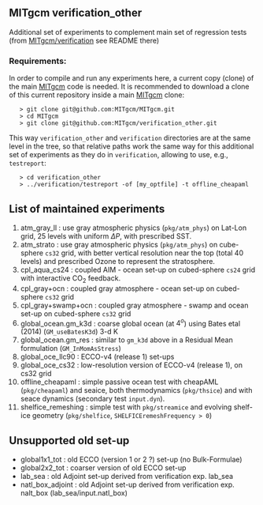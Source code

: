 ## MITgcm verification_other

Additional set of experiments to complement main set of regression tests
(from [MITgcm/verification](https://github.com/MITgcm/MITgcm/tree/master/verification)
see README there)

### Requirements:
In order to compile and run any experiments here,
a current copy (clone) of the main [MITgcm](https://mitgcm.org) code is needed.
It is recommended to download a clone of this current repository inside
a main [MITgcm](https://github.com/MITgcm/MITgcm) clone:
```
   > git clone git@github.com:MITgcm/MITgcm.git
   > cd MITgcm
   > git clone git@github.com:MITgcm/verification_other.git
```
This way `verification_other` and `verification` directories are at the same level in the tree,
so that relative paths work the same way for this additional set of experiments as
they do in `verification`, allowing to use, e.g., `testreport`:
```
   > cd verification_other
   > ../verification/testreport -of [my_optfile] -t offline_cheapaml
```

## List of maintained experiments
  1. atm_gray_ll : use gray atmospheric physics (`pkg/atm_phys`) on Lat-Lon grid, 25 levels
     with uniform $\Delta P$, with prescribed SST.
  2. atm_strato  : use gray atmospheric physics (`pkg/atm_phys`) on cube-sphere `cs32` grid,
     with better vertical resolution near the top (total 40 levels) and prescribed Ozone
     to represent the stratosphere.
  3. cpl_aqua_cs24 : coupled AIM - ocean set-up on cubed-sphere `cs24` grid with interactive
     CO<sub>2</sub> feedback.
  4. cpl_gray+ocn  : coupled gray atmosphere - ocean set-up on cubed-sphere `cs32` grid
  5. cpl_gray+swamp+ocn : coupled gray atmosphere - swamp and ocean set-up on cubed-sphere `cs32` grid
  6. global_ocean.gm_k3d : coarse global ocean (at $4^o$) using Bates etal (2014) (`GM_useBatesK3d`) 3-d K
  7. global_ocean.gm_res : similar to `gm_k3d` above in a Residual Mean formulation (`GM_InMomAsStress`)
  8. global_oce_llc90  : ECCO-v4 (release 1) set-ups
  9. global_oce_cs32   : low-resolution version of ECCO-v4 (release 1), on cs32 grid
 10. offline_cheapaml  : simple passive ocean test with cheapAML (`pkg/cheapaml`) and seaice,
     both thermodynamics (`pkg/thsice`) and with seace dynamics (secondary test `input.dyn`).
 11. shelfice_remeshing : simple test with `pkg/streamice` and evolving shelf-ice geometry
     (`pkg/shelfice`, `SHELFICEremeshFrequency > 0`)

## Unsupported old set-up
  - global1x1_tot  : old ECCO (version 1 or 2 ?) set-up (no Bulk-Formulae)
  - global2x2_tot  : coarser version of old ECCO set-up
  - lab_sea        :  old Adjoint set-up derived from verification exp. lab_sea
  - natl_box_adjoint : old Adjoint set-up derived from verification exp. nalt_box
                       (lab_sea/input.natl_box)

